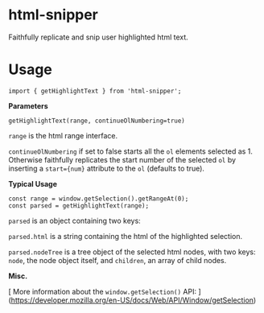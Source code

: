 # html-snipper
Faithfully replicate and snip user highlighted html text.
# Usage
`import { getHighlightText } from 'html-snipper';`

**Parameters**

`getHighlightText(range, continueOlNumbering=true)`

`range` is the html range interface.

`continueOlNumbering` if set to false starts all the `ol` elements selected as 1. Otherwise
faithfully replicates the start number of the selected `ol` by inserting a `start={num}` attribute
to the `ol` (defaults to true).

**Typical Usage**

```
const range = window.getSelection().getRangeAt(0);
const parsed = getHighlightText(range);
```

`parsed` is an object containing two keys:

`parsed.html` is a string containing the html of the highlighted selection.

`parsed.nodeTree` is a tree object of the selected html nodes, with two keys: `node`, the node
object itself, and `children`, an array of child nodes.

**Misc.**

[ More information about the `window.getSelection()` API: ] (https://developer.mozilla.org/en-US/docs/Web/API/Window/getSelection)
